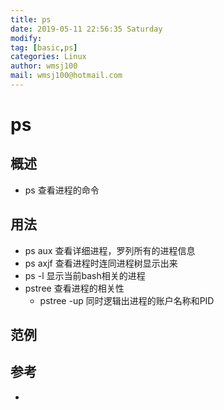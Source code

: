 ```yaml
---
title: ps
date: 2019-05-11 22:56:35 Saturday
modify:
tag: [basic,ps]
categories: Linux
author: wmsj100
mail: wmsj100@hotmail.com
---
```


# ps

## 概述
- ps 查看进程的命令

## 用法
- ps aux 查看详细进程，罗列所有的进程信息
- ps axjf 查看进程时连同进程树显示出来
- ps -l 显示当前bash相关的进程
- pstree 查看进程的相关性
	- pstree -up 同时逻辑出进程的账户名称和PID

## 范例

## 参考
- []()

